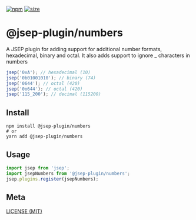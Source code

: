 [npm]: https://img.shields.io/npm/v/@jsep-plugin/numbers
[npm-url]: https://www.npmjs.com/package/@jsep-plugin/numbers
[size]: https://packagephobia.now.sh/badge?p=@jsep-plugin/numbers
[size-url]: https://packagephobia.now.sh/result?p=@jsep-plugin/numbers

[![npm][npm]][npm-url]
[![size][size]][size-url]

# @jsep-plugin/numbers

A JSEP plugin for adding support for additional number formats, hexadecimal, binary and octal.
It also adds support to ignore _ characters in numbers 

```javascript
jsep('0xA'); // hexadecimal (10)  
jsep('0b01001010'); // binary (74)
jsep('0644'); // octal (420)
jsep('0o644'); // octal (420)
jsep('115_200'); // decimal (115200)
```

## Install

```console
npm install @jsep-plugin/numbers
# or
yarn add @jsep-plugin/numbers
```

## Usage
```javascript
import jsep from 'jsep';
import jsepNumbers from '@jsep-plugin/numbers';
jsep.plugins.register(jsepNumbers);
```

## Meta

[LICENSE (MIT)](/LICENSE)
